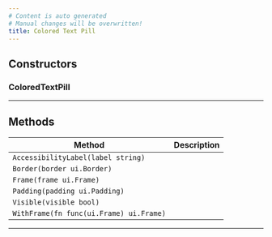 ```yaml
---
# Content is auto generated
# Manual changes will be overwritten!
title: Colored Text Pill
---
```



## Constructors
### ColoredTextPill

---
## Methods
| Method | Description |
|--------| ------------|
| `AccessibilityLabel(label string)` |  |
| `Border(border ui.Border)` |  |
| `Frame(frame ui.Frame)` |  |
| `Padding(padding ui.Padding)` |  |
| `Visible(visible bool)` |  |
| `WithFrame(fn func(ui.Frame) ui.Frame)` |  |
---


